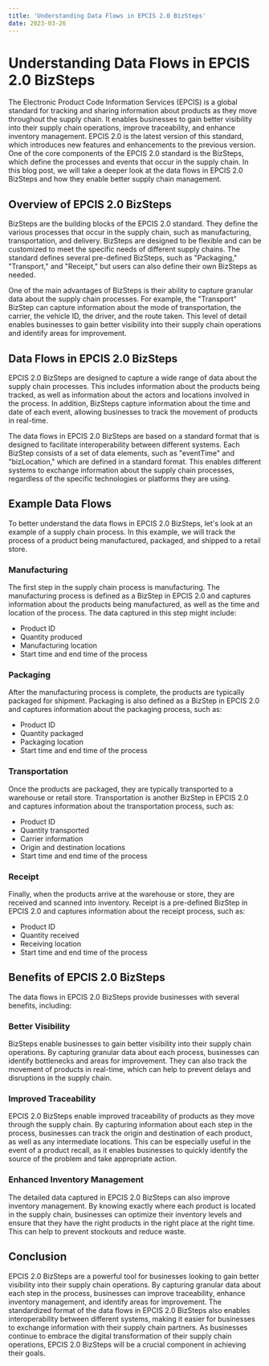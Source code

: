 ```yaml
---
title: 'Understanding Data Flows in EPCIS 2.0 BizSteps'
date: 2023-03-26
---
```


# Understanding Data Flows in EPCIS 2.0 BizSteps

The Electronic Product Code Information Services (EPCIS) is a global standard for tracking and sharing information about products as they move throughout the supply chain. It enables businesses to gain better visibility into their supply chain operations, improve traceability, and enhance inventory management. EPCIS 2.0 is the latest version of this standard, which introduces new features and enhancements to the previous version. One of the core components of the EPCIS 2.0 standard is the BizSteps, which define the processes and events that occur in the supply chain. In this blog post, we will take a deeper look at the data flows in EPCIS 2.0 BizSteps and how they enable better supply chain management.

## Overview of EPCIS 2.0 BizSteps

BizSteps are the building blocks of the EPCIS 2.0 standard. They define the various processes that occur in the supply chain, such as manufacturing, transportation, and delivery. BizSteps are designed to be flexible and can be customized to meet the specific needs of different supply chains. The standard defines several pre-defined BizSteps, such as "Packaging," "Transport," and "Receipt," but users can also define their own BizSteps as needed.

One of the main advantages of BizSteps is their ability to capture granular data about the supply chain processes. For example, the "Transport" BizStep can capture information about the mode of transportation, the carrier, the vehicle ID, the driver, and the route taken. This level of detail enables businesses to gain better visibility into their supply chain operations and identify areas for improvement.

## Data Flows in EPCIS 2.0 BizSteps

EPCIS 2.0 BizSteps are designed to capture a wide range of data about the supply chain processes. This includes information about the products being tracked, as well as information about the actors and locations involved in the process. In addition, BizSteps capture information about the time and date of each event, allowing businesses to track the movement of products in real-time.

The data flows in EPCIS 2.0 BizSteps are based on a standard format that is designed to facilitate interoperability between different systems. Each BizStep consists of a set of data elements, such as "eventTime" and "bizLocation," which are defined in a standard format. This enables different systems to exchange information about the supply chain processes, regardless of the specific technologies or platforms they are using.

## Example Data Flows

To better understand the data flows in EPCIS 2.0 BizSteps, let's look at an example of a supply chain process. In this example, we will track the process of a product being manufactured, packaged, and shipped to a retail store.

### Manufacturing

The first step in the supply chain process is manufacturing. The manufacturing process is defined as a BizStep in EPCIS 2.0 and captures information about the products being manufactured, as well as the time and location of the process. The data captured in this step might include:

- Product ID
- Quantity produced
- Manufacturing location
- Start time and end time of the process

### Packaging

After the manufacturing process is complete, the products are typically packaged for shipment. Packaging is also defined as a BizStep in EPCIS 2.0 and captures information about the packaging process, such as:

- Product ID
- Quantity packaged
- Packaging location
- Start time and end time of the process

### Transportation

Once the products are packaged, they are typically transported to a warehouse or retail store. Transportation is another BizStep in EPCIS 2.0 and captures information about the transportation process, such as:

- Product ID
- Quantity transported
- Carrier information
- Origin and destination locations
- Start time and end time of the process

### Receipt

Finally, when the products arrive at the warehouse or store, they are received and scanned into inventory. Receipt is a pre-defined BizStep in EPCIS 2.0 and captures information about the receipt process, such as:

- Product ID
- Quantity received
- Receiving location
- Start time and end time of the process

## Benefits of EPCIS 2.0 BizSteps

The data flows in EPCIS 2.0 BizSteps provide businesses with several benefits, including:

### Better Visibility

BizSteps enable businesses to gain better visibility into their supply chain operations. By capturing granular data about each process, businesses can identify bottlenecks and areas for improvement. They can also track the movement of products in real-time, which can help to prevent delays and disruptions in the supply chain.

### Improved Traceability

EPCIS 2.0 BizSteps enable improved traceability of products as they move through the supply chain. By capturing information about each step in the process, businesses can track the origin and destination of each product, as well as any intermediate locations. This can be especially useful in the event of a product recall, as it enables businesses to quickly identify the source of the problem and take appropriate action.

### Enhanced Inventory Management

The detailed data captured in EPCIS 2.0 BizSteps can also improve inventory management. By knowing exactly where each product is located in the supply chain, businesses can optimize their inventory levels and ensure that they have the right products in the right place at the right time. This can help to prevent stockouts and reduce waste.

## Conclusion

EPCIS 2.0 BizSteps are a powerful tool for businesses looking to gain better visibility into their supply chain operations. By capturing granular data about each step in the process, businesses can improve traceability, enhance inventory management, and identify areas for improvement. The standardized format of the data flows in EPCIS 2.0 BizSteps also enables interoperability between different systems, making it easier for businesses to exchange information with their supply chain partners. As businesses continue to embrace the digital transformation of their supply chain operations, EPCIS 2.0 BizSteps will be a crucial component in achieving their goals.
